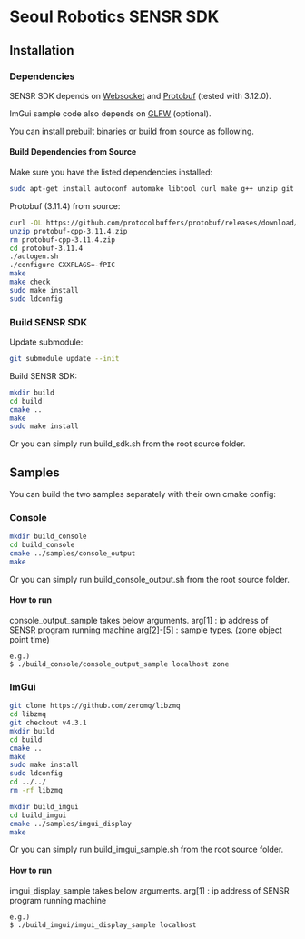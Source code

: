 # Seoul Robotics SENSR SDK

## Installation

### Dependencies

SENSR SDK depends on [Websocket](https://tools.ietf.org/html/rfc6455) and [Protobuf](https://developers.google.com/protocol-buffers/) (tested with 3.12.0).

ImGui sample code also depends on [GLFW](https://www.glfw.org/) (optional).

You can install prebuilt binaries or build from source as following.

#### Build Dependencies from Source

Make sure you have the listed dependencies installed:

```bash
sudo apt-get install autoconf automake libtool curl make g++ unzip git cmake
```

Protobuf (3.11.4) from source:

```bash
curl -OL https://github.com/protocolbuffers/protobuf/releases/download/v3.11.4/protobuf-cpp-3.11.4.zip
unzip protobuf-cpp-3.11.4.zip
rm protobuf-cpp-3.11.4.zip
cd protobuf-3.11.4
./autogen.sh
./configure CXXFLAGS=-fPIC
make
make check
sudo make install
sudo ldconfig
```

### Build SENSR SDK

Update submodule:

```bash
git submodule update --init
```

Build SENSR SDK:

```bash
mkdir build
cd build
cmake ..
make
sudo make install
```

Or you can simply run build_sdk.sh from the root source folder.

## Samples

You can build the two samples separately with their own cmake config:

### Console

```bash
mkdir build_console
cd build_console
cmake ../samples/console_output
make
```

Or you can simply run build_console_output.sh from the root source folder.
#### How to run
console_output_sample takes below arguments.
arg[1]     : ip address of SENSR program running machine
arg[2]-[5] : sample types. (zone object point time)
```
e.g.)
$ ./build_console/console_output_sample localhost zone
```
### ImGui

```bash
git clone https://github.com/zeromq/libzmq
cd libzmq
git checkout v4.3.1
mkdir build
cd build
cmake ..
make
sudo make install
sudo ldconfig
cd ../../
rm -rf libzmq
```

```bash
mkdir build_imgui
cd build_imgui
cmake ../samples/imgui_display
make
```

Or you can simply run build_imgui_sample.sh from the root source folder.
#### How to run
imgui_display_sample takes below arguments.
arg[1]     : ip address of SENSR program running machine
```
e.g.)
$ ./build_imgui/imgui_display_sample localhost
```
